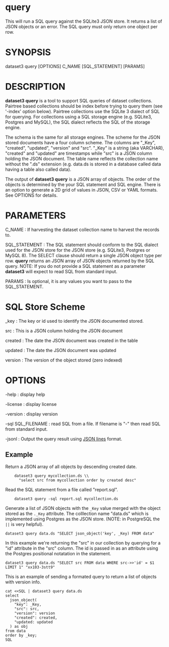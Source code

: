 query
============

This will run a SQL query against the SQLite3 JSON store. It returns
a list of JSON objects or an error. The SQL query must only return
one object per row.

# SYNOPSIS

dataset3 query [OPTIONS] C_NAME [SQL_STATEMENT] [PARAMS]

# DESCRIPTION

__dataset3 query__ is a tool to support SQL queries of dataset collections. 
Pairtree based collections should be index before trying to query them
(see '-index' option below). Pairtree collections use the SQLite 3
dialect of SQL for querying.  For collections using a SQL storage
engine (e.g. SQLite3, Postgres and MySQL), the SQL dialect reflects
the SQL of the storage engine.

The schema is the same for all storage engines.  The scheme for the JSON
stored documents have a four column scheme.  The columns are "_Key", 
"created", "updated", "version" and "src". "_Key" is a string (aka VARCHAR),
"created" and "updated" are timestamps while "src" is a JSON column holding
the JSON document. The table name reflects the collection
name without the ".ds" extension (e.g. data.ds is stored in a database called
data having a table also called data).

The output of __dataset3 query__ is a JSON array of objects. The order of the
objects is determined by the your SQL statement and SQL engine. There
is an option to generate a 2D grid of values in JSON, CSV or YAML formats.
See OPTIONS for details.

# PARAMETERS

C_NAME
: If harvesting the dataset collection name to harvest the records to.

SQL_STATEMENT
: The SQL statement should conform to the SQL dialect used for the
JSON store for the JSON store (e.g. SQLite3, Postgres or MySQL 8).
The SELECT clause should return a single JSON object type per row.
__query__ returns an JSON array of JSON objects returned
by the SQL query. NOTE: If you do not provide a SQL statement as
a parameter __dataset3__ will expect to read SQL from standard
input.

PARAMS
: Is optional, it is any values you want to pass to the SQL_STATEMENT.

# SQL Store Scheme

_key
: The key or id used to identify the JSON documented stored.

src
: This is a JSON column holding the JSON document

created
: The date the JSON document was created in the table

updated
: The date the JSON document was updated

version
: The version of the object stored (zero indexed)

# OPTIONS

-help
: display help

-license
: display license

-version
: display version

-sql SQL_FILENAME
: read SQL from a file. If filename is "-" then read SQL from standard input.

-jsonl
: Output the query result using [JSON lines](https://jsonlines.org) format.

Example
-------

Return a JSON array of all objects by descending created date.

~~~shell
    dataset3 query mycollection.ds \\
      "select src from mycollection order by created desc"
~~~

Read the SQL statement from a file called "report.sql".

~~~shell
    dataset3 query -sql report.sql mycollection.ds
~~~

Generate a list of JSON objects with the `_Key` value
merged with the object stored as the `._Key` attribute.
The colllection name "data.ds" which is implemented using Postgres
as the JSON store. (NOTE: in PostgreSQL the `||` is very helpful).

~~~
dataset3 query data.ds "SELECT json_object('key', _Key) FROM data"
~~~

In this example we're returning the "src" in our collection by querying
for a "id" attribute in the "src" column. The id is passed in as an attribute
using the Postgres positional notatation in the statement.

~~~
dataset3 query data.ds "SELECT src FROM data WHERE src->>'id' = $1 LIMIT 1" "xx103-3stt9"
~~~

This is an example of sending a formated query to return a list of objects with version info.

~~~
cat <<SQL | dataset3 query data.ds
select
  json_object(
    "key": _Key,
    "src": src,
    "version": version
    "created": created,
    "updated: updated
  ) as obj
from data
order by _key;
SQL
~~~

